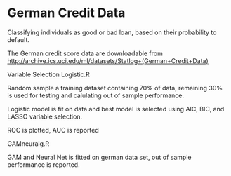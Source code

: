 # German Credit Data
 Classifying individuals as good or bad loan, based on their probability to default.


The German credit score data are downloadable from
http://archive.ics.uci.edu/ml/datasets/Statlog+(German+Credit+Data)

Variable Selection Logistic.R

Random sample a training dataset containing 70% of data, remaining 30% is used for testing and calulating out of sample performance.

Logistic model is fit on data and best model is selected using AIC, BIC, and LASSO variable selection.

ROC is plotted, AUC is reported


GAMneuralg.R

GAM and Neural Net is fitted on german data set, out of sample performance is reported.
